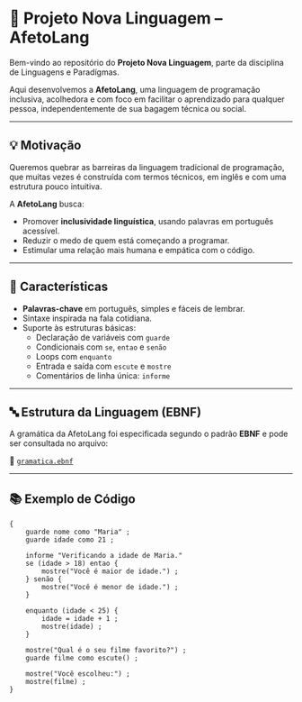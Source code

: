 # 🌱 Projeto Nova Linguagem – AfetoLang

Bem-vindo ao repositório do **Projeto Nova Linguagem**, parte da disciplina de Linguagens e Paradígmas.

Aqui desenvolvemos a **AfetoLang**, uma linguagem de programação inclusiva, acolhedora e com foco em facilitar o aprendizado para qualquer pessoa, independentemente de sua bagagem técnica ou social.

---

## 💡 Motivação

Queremos quebrar as barreiras da linguagem tradicional de programação, que muitas vezes é construída com termos técnicos, em inglês e com uma estrutura pouco intuitiva.

A **AfetoLang** busca:

- Promover **inclusividade linguística**, usando palavras em português acessível.
- Reduzir o medo de quem está começando a programar.
- Estimular uma relação mais humana e empática com o código.

---

## 🧠 Características

- **Palavras-chave** em português, simples e fáceis de lembrar.
- Sintaxe inspirada na fala cotidiana.
- Suporte às estruturas básicas:
  - Declaração de variáveis com `guarde`
  - Condicionais com `se`, `entao` e `senão`
  - Loops com `enquanto`
  - Entrada e saída com `escute` e `mostre`
  - Comentários de linha única: `informe`

---

## 🔤 Estrutura da Linguagem (EBNF)

A gramática da AfetoLang foi especificada segundo o padrão **EBNF** e pode ser consultada no arquivo:

📄 [`gramatica.ebnf`](./gramatica.ebnf)

---

## 📚 Exemplo de Código

```afeto
{
    guarde nome como "Maria" ;
    guarde idade como 21 ;

    informe "Verificando a idade de Maria."
    se (idade > 18) entao {
        mostre("Você é maior de idade.") ;
    } senão {
        mostre("Você é menor de idade.") ;
    }

    enquanto (idade < 25) {
        idade = idade + 1 ;
        mostre(idade) ;
    }

    mostre("Qual é o seu filme favorito?") ;
    guarde filme como escute() ;

    mostre("Você escolheu:") ;
    mostre(filme) ;
}
